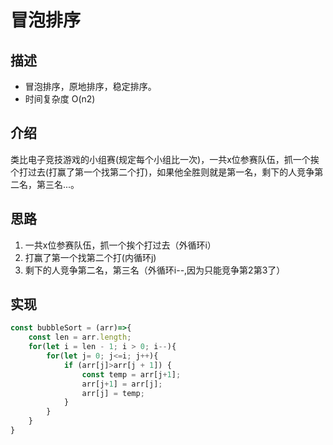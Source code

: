 # 冒泡排序
## 描述
- 冒泡排序，原地排序，稳定排序。
- 时间复杂度 O(n2)
## 介绍
类比电子竞技游戏的小组赛(规定每个小组比一次)，一共x位参赛队伍，抓一个挨个打过去(打赢了第一个找第二个打)，如果他全胜则就是第一名，剩下的人竞争第二名，第三名...。
## 思路
1. 一共x位参赛队伍，抓一个挨个打过去（外循环i）
2. 打赢了第一个找第二个打(内循环j)
3. 剩下的人竞争第二名，第三名（外循环i--,因为只能竞争第2第3了）

## 实现
```javascript
const bubbleSort = (arr)=>{
    const len = arr.length;
    for(let i = len - 1; i > 0; i--){
        for(let j= 0; j<=i; j++){
            if (arr[j]>arr[j + 1]) {
                const temp = arr[j+1];
                arr[j+1] = arr[j];   
                arr[j] = temp;
            } 
        }
    }
}
```


